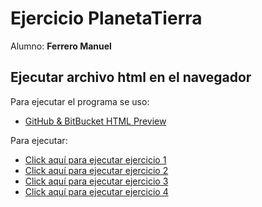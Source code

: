 
# Ejercicio PlanetaTierra

Alumno: **Ferrero Manuel**

## Ejecutar archivo html en el navegador

Para ejecutar el programa se uso:

* [GitHub & BitBucket HTML Preview](https://htmlpreview.github.io/)

Para ejecutar:

* [Click aquí para ejecutar ejercicio 1](https://htmlpreview.github.io/?https://github.com/ferrero-manuel/sistemas-graficos/blob/main/Entregas/03_demoPlanetaTierra/index_ejercicio1.html)
* [Click aquí para ejecutar ejercicio 2](https://htmlpreview.github.io/?https://github.com/ferrero-manuel/sistemas-graficos/blob/main/Entregas/03_demoPlanetaTierra/index_ejercicio2.html) 
* [Click aquí para ejecutar ejercicio 3](https://htmlpreview.github.io/?https://github.com/ferrero-manuel/sistemas-graficos/blob/main/Entregas/03_demoPlanetaTierra/index_ejercicio3.html) 
* [Click aquí para ejecutar ejercicio 4](https://htmlpreview.github.io/?https://github.com/ferrero-manuel/sistemas-graficos/blob/main/Entregas/03_demoPlanetaTierra/index_ejercicio4.html) 
